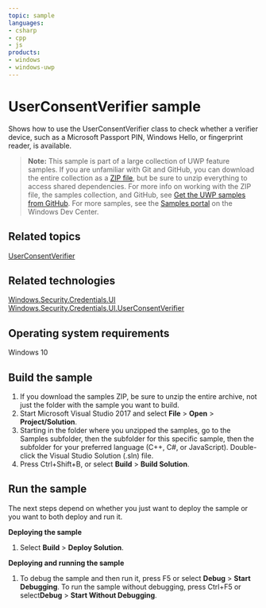 ```yaml
---
topic: sample
languages:
- csharp
- cpp
- js
products:
- windows
- windows-uwp
---
```


<!---
  category: IdentitySecurityAndEncryption
  samplefwlink: http://go.microsoft.com/fwlink/p/?LinkId=620615
--->

# UserConsentVerifier sample

Shows how to use the UserConsentVerifier class to check whether a verifier device, such as a Microsoft Passport PIN, Windows Hello, or fingerprint reader, is available.

> **Note:** This sample is part of a large collection of UWP feature samples. 
> If you are unfamiliar with Git and GitHub, you can download the entire collection as a 
> [ZIP file](https://github.com/Microsoft/Windows-universal-samples/archive/master.zip), but be 
> sure to unzip everything to access shared dependencies. For more info on working with the ZIP file, 
> the samples collection, and GitHub, see [Get the UWP samples from GitHub](https://aka.ms/ovu2uq). 
> For more samples, see the [Samples portal](https://aka.ms/winsamples) on the Windows Dev Center. 

Related topics
--------------

[UserConsentVerifier](http://msdn.microsoft.com/library/windows/apps/dn279134)  

Related technologies
--------------------

[Windows.Security.Credentials.UI](http://msdn.microsoft.com/library/windows/apps/hh701356)  
[Windows.Security.Credentials.UI.UserConsentVerifier](http://msdn.microsoft.com/library/windows/apps/dn279134)  

Operating system requirements
-----------------------------

Windows 10

Build the sample
----------------

1. If you download the samples ZIP, be sure to unzip the entire archive, not just the folder with the sample you want to build. 
2. Start Microsoft Visual Studio 2017 and select **File** \> **Open** \> **Project/Solution**.
3. Starting in the folder where you unzipped the samples, go to the Samples subfolder, then the subfolder for this specific sample, then the subfolder for your preferred language (C++, C#, or JavaScript). Double-click the Visual Studio Solution (.sln) file.
4. Press Ctrl+Shift+B, or select **Build** \> **Build Solution**.

Run the sample
--------------

The next steps depend on whether you just want to deploy the sample or you want to both deploy and run it.

**Deploying the sample**

1.  Select **Build** \> **Deploy Solution**.

**Deploying and running the sample**

1.  To debug the sample and then run it, press F5 or select **Debug** \> **Start Debugging**. To run the sample without debugging, press Ctrl+F5 or select**Debug** \> **Start Without Debugging**.
